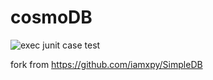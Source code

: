 # cosmoDB
![exec junit case test](https://github.com/chaoxxx/cosmoDB/workflows/exec%20junit%20case%20test/badge.svg)

fork from https://github.com/iamxpy/SimpleDB


